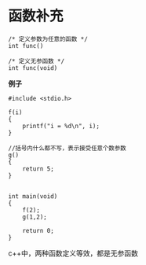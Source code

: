 # 函数补充

```
/* 定义参数为任意的函数 */
int func()

/* 定义无参函数 */
int func(void)
```

**例子**

```
#include <stdio.h>

f(i)
{
    printf("i = %d\n", i);
}

//括号内什么都不写，表示接受任意个数参数
g()
{
    return 5;
}


int main(void)
{
    f(2);
    g(1,2);

    return 0;
}
```

c++中，两种函数定义等效，都是无参函数
